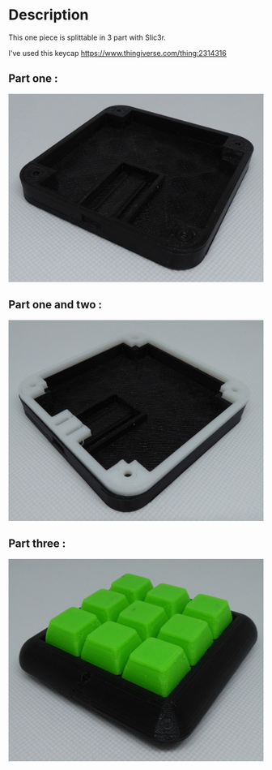 # Description

This one piece is splittable in 3 part with Slic3r.

I've used this keycap https://www.thingiverse.com/thing:2314316

## Part one :

![Part one](../Pictures/part_1.JPG?raw=true)

## Part one and two :

![Part one and two](../Pictures/part_1_and_2.JPG?raw=true)

## Part three :

![Part three](../Pictures/part_3.JPG?raw=true)